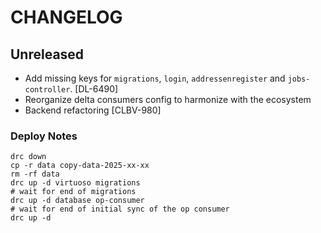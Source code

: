 # CHANGELOG
## Unreleased
- Add missing keys for `migrations`, `login`, `addressenregister` and `jobs-controller`. [DL-6490]
- Reorganize delta consumers config to harmonize with the ecosystem
- Backend refactoring [CLBV-980]

### Deploy Notes
```
drc down
cp -r data copy-data-2025-xx-xx
rm -rf data
drc up -d virtuoso migrations
# wait for end of migrations
drc up -d database op-consumer
# wait for end of initial sync of the op consumer
drc up -d
```